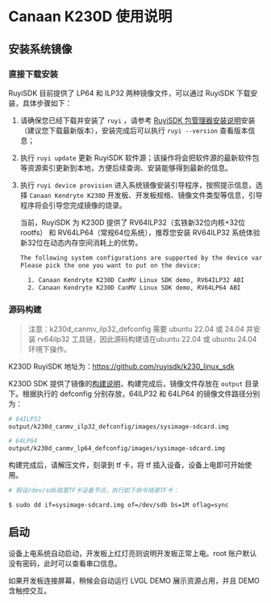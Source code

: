 # Canaan K230D 使用说明

## 安装系统镜像

### 直接下载安装

RuyiSDK 目前提供了 LP64 和 ILP32 两种镜像文件，可以通过 RuyiSDK 下载安装，具体步骤如下：

1. 请确保您已经下载并安装了 `ruyi` ，请参考 [RuyiSDK 包管理器安装说明](https://ruyisdk.org/docs/Package-Manager/installation)安装（建议您下载最新版本），安装完成后可以执行 `ruyi --version` 查看版本信息；
2. 执行 `ruyi update` 更新 RuyiSDK 软件源；该操作将会把软件源的最新软件包等资源索引更新到本地，方便后续查询、安装能够得到最新的信息。
3. 执行 `ruyi device provision` 进入系统镜像安装引导程序，按照提示信息，选择 `Canaan Kendryte K230D` 开发板、开发板规格、镜像文件类型等信息，引导程序将会引导您完成镜像的烧录。

   当前，RuyiSDK 为 K230D 提供了 RV64ILP32（玄铁新32位内核+32位rootfs） 和 RV64LP64（常规64位系统），推荐您安装 RV64ILP32 系统体验新32位在动态内存空间消耗上的优势。

   ```bash
   The following system configurations are supported by the device variant you have chosen. 
   Please pick the one you want to put on the device:

     1. Canaan Kendryte K230D CanMV Linux SDK demo, RV64ILP32 ABI
     2. Canaan Kendryte K230D CanMV Linux SDK demo, RV64LP64 ABI

   ```

### 源码构建

> 注意：k230d_canmv_ilp32_defconfig 需要 ubuntu 22.04 或 24.04 并安装 rv64ilp32 工具链，因此源码构建请在ubuntu 22.04 或 ubuntu 24.04 环境下操作。

K230D RuyiSDK 地址为：https://github.com/ruyisdk/k230_linux_sdk

K230D SDK 提供了镜像的[构建说明](https://github.com/ruyisdk/k230_linux_sdk/blob/dev/README_zh.md)，构建完成后，镜像文件存放在 `output` 目录下。根据执行的 defconfig 分别存放，64ILP32 和 64LP64 的镜像文件路径分别为：

```bash
# 64ILP32
output/k230d_canmv_ilp32_defconfig/images/sysimage-sdcard.img

# 64LP64
output/k230d_canmv_lp64_defconfig/images/sysimage-sdcard.img
```

构建完成后，请解压文件，刻录到 tf 卡，将 tf 插入设备，设备上电即可开始使用。

```bash
# 假设/dev/sdb就是TF卡设备节点，执行如下命令烧录TF卡：

$ sudo dd if=sysimage-sdcard.img of=/dev/sdb bs=1M oflag=sync
```

## 启动

设备上电系统自动启动，开发板上红灯亮则说明开发板正常上电。root 账户默认没有密码，此时可以查看串口信息。

如果开发板连接屏幕，稍候会自动运行 LVGL DEMO 展示资源占用，并且 DEMO 含触控交互。

